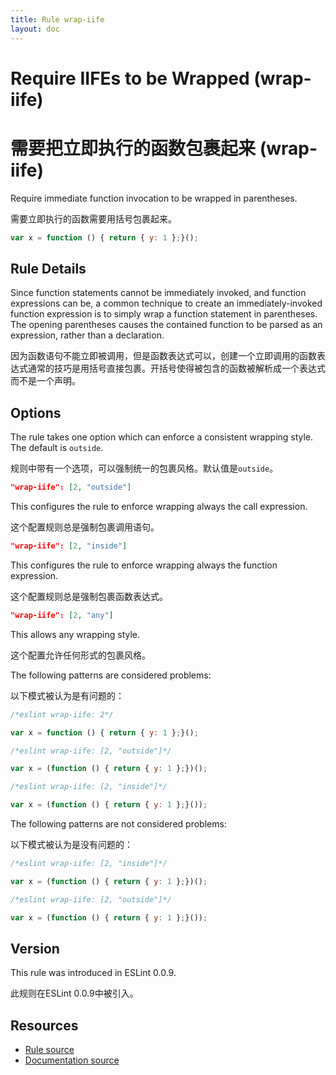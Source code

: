 ```yaml
---
title: Rule wrap-iife
layout: doc
---
```

<!-- Note: No pull requests accepted for this file. See README.md in the root directory for details. -->

# Require IIFEs to be Wrapped (wrap-iife)

# 需要把立即执行的函数包裹起来 (wrap-iife)

Require immediate function invocation to be wrapped in parentheses.

需要立即执行的函数需要用括号包裹起来。

```js
var x = function () { return { y: 1 };}();
```

## Rule Details

Since function statements cannot be immediately invoked, and function expressions can be, a common technique to create an immediately-invoked function expression is to simply wrap a function statement in parentheses. The opening parentheses causes the contained function to be parsed as an expression, rather than a declaration.

因为函数语句不能立即被调用，但是函数表达式可以，创建一个立即调用的函数表达式通常的技巧是用括号直接包裹。开括号使得被包含的函数被解析成一个表达式而不是一个声明。

## Options

The rule takes one option which can enforce a consistent wrapping style. The default is `outside`.

规则中带有一个选项，可以强制统一的包裹风格。默认值是`outside`。

```json
"wrap-iife": [2, "outside"]
```

This configures the rule to enforce wrapping always the call expression.

这个配置规则总是强制包裹调用语句。

```json
"wrap-iife": [2, "inside"]
```

This configures the rule to enforce wrapping always the function expression.

这个配置规则总是强制包裹函数表达式。

```json
"wrap-iife": [2, "any"]
```

This allows any wrapping style.

这个配置允许任何形式的包裹风格。

The following patterns are considered problems:

以下模式被认为是有问题的：

```js
/*eslint wrap-iife: 2*/

var x = function () { return { y: 1 };}();
```

```js
/*eslint wrap-iife: [2, "outside"]*/

var x = (function () { return { y: 1 };})();
```

```js
/*eslint wrap-iife: [2, "inside"]*/

var x = (function () { return { y: 1 };}());
```

The following patterns are not considered problems:

以下模式被认为是没有问题的：

```js
/*eslint wrap-iife: [2, "inside"]*/

var x = (function () { return { y: 1 };})();
```

```js
/*eslint wrap-iife: [2, "outside"]*/

var x = (function () { return { y: 1 };}());
```

## Version

This rule was introduced in ESLint 0.0.9.

此规则在ESLint 0.0.9中被引入。

## Resources

* [Rule source](https://github.com/eslint/eslint/tree/master/lib/rules/wrap-iife.js)
* [Documentation source](https://github.com/eslint/eslint/tree/master/docs/rules/wrap-iife.md)
